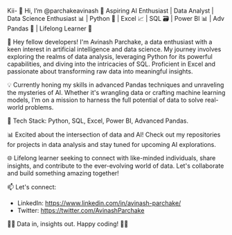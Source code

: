Kii- 👋 Hi, I’m @parchakeavinash
🚀 Aspiring AI Enthusiast | Data Analyst | Data Science Enthusiast 📊 | Python 🐍 | Excel 📈 | SQL 🗃️ | Power BI 📊 | Adv Pandas 🐼 | Lifelong Learner 🌱

👋 Hey fellow developers! I'm Avinash Parchake, a data enthusiast with a keen interest in artificial intelligence and data science. My journey involves exploring the realms of data analysis, leveraging Python for its powerful capabilities, and diving into the intricacies of SQL. Proficient in Excel and passionate about transforming raw data into meaningful insights.

💡 Currently honing my skills in advanced Pandas techniques and unraveling the mysteries of AI. Whether it's wrangling data or crafting machine learning models, I'm on a mission to harness the full potential of data to solve real-world problems.

🔧 Tech Stack: Python, SQL, Excel, Power BI, Advanced Pandas.

📊 Excited about the intersection of data and AI! Check out my repositories for projects in data analysis and stay tuned for upcoming AI explorations.

🌐 Lifelong learner seeking to connect with like-minded individuals, share insights, and contribute to the ever-evolving world of data. Let's collaborate and build something amazing together!

📫 Let's connect:
- LinkedIn: https://www.linkedin.com/in/avinash-parchake/
- Twitter: https://twitter.com/AvinashParchake

👨‍💻 Data in, insights out. Happy coding! 🤖✨


<!---
parchakeavinash/parchakeavinash is a ✨ special ✨ repository because its `README.md` (this file) appears on your GitHub profile.
You can click the Preview link to take a look at your changes.
--->
